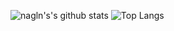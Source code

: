 ![nagln's's github stats](https://github-readme-stats.vercel.app/api?username=laxminagln&count_private=true&show_icons=true&hide_title=true&theme=merko)
![Top Langs](https://github-readme-stats.vercel.app/api/top-langs/?username=laxminagln&layout=compact&theme=dark)

